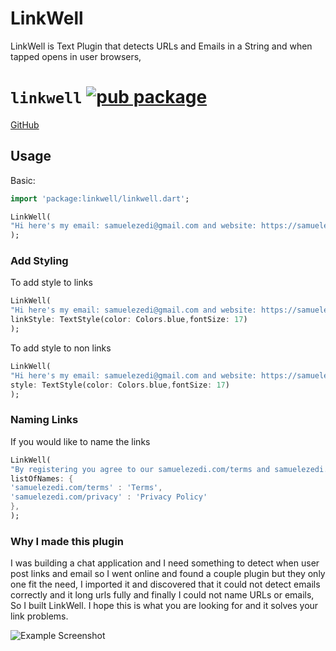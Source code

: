 # LinkWell

LinkWell is Text Plugin that detects URLs and Emails in a String and when tapped opens in user browsers,

# `linkwell` [![pub package](https://img.shields.io/badge/pub-0.1.2-brightgreen)](https://pub.dartlang.org/packages/linkwell)


[GitHub](https://github.com/samuelezedi/linkwell)

## Usage

Basic:

```dart
import 'package:linkwell/linkwell.dart';

LinkWell(
"Hi here's my email: samuelezedi@gmail.com and website: https://samuelezed.com"
);
```

### Add Styling

To add style to links

```dart
LinkWell(
"Hi here's my email: samuelezedi@gmail.com and website: https://samuelezed.com",
linkStyle: TextStyle(color: Colors.blue,fontSize: 17)
);
```

To add style to non links

```dart
LinkWell(
"Hi here's my email: samuelezedi@gmail.com and website: https://samuelezed.com",
style: TextStyle(color: Colors.blue,fontSize: 17)
);
```

### Naming Links

If you would like to name the links

```dart
LinkWell(
"By registering you agree to our samuelezedi.com/terms and samuelezedi.com/privacy",
listOfNames: {
'samuelezedi.com/terms' : 'Terms',
'samuelezedi.com/privacy' : 'Privacy Policy'
},
);
```

### Why I made this plugin

I was building a chat application and I need something to detect when user post links and email
so I went online and found a couple plugin but they only one fit the need, I imported it and discovered
that it could not detect emails correctly and it long urls fully and finally I could not name URLs or emails, So I built LinkWell.
I hope this is what you are looking for and it solves your link problems.


![Example Screenshot](https://github.com/Cretezy/flutter_linkify/raw/master/example/screenshot.png)

